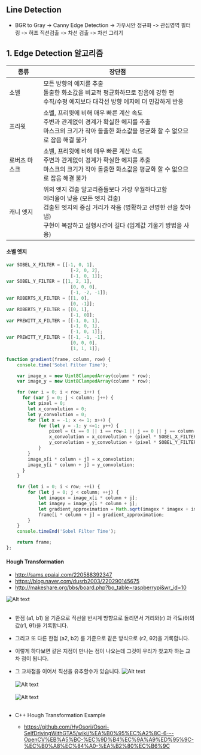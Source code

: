 ## Line Detection
- BGR to Gray -> Canny Edge Detection -> 가우시안 정규화 -> 관심영역 필터링 -> 허프 직선검출 -> 차선 검출 -> 차선 그리기


## 1. Edge Detection 알고리즘
종류 | 장단점
| ---------- | ------------------------------------|
소벨 | 모든 방향의 에지를 추출<br> 돌출한 화소값을 비교적 평균화하므로 잡음에 강한 편<br> 수직/수평 에지보다 대각선 방향 에지에 더 민감하게 반응
프리윗 | 소벨, 프리윗에 비해 매우 빠른 계산 속도<br> 주변과 관계없이 경계가 확실한 에지를 추출<br> 마스크의 크기가 작아 돌출한 화소값을 평균화 할 수 없으므로 잡음 해결 불가
로버츠 마스크 | 소벨, 프리윗에 비해 매우 빠른 계산 속도<br> 주변과 관계없이 경계가 확실한 에지를 추출<br> 마스크의 크기가 작아 돌출한 화소값을 평균화 할 수 없으므로 잡음 해결 불가
캐니 엣지 | 위의 엣지 검출 알고리즘들보다 가장 우월하다고함<br> 에러율이 낮음 (모든 엣지 검출)<br> 검출된 엣지의 중심 거리가 작음 (명확하고 선명한 선을 찾아냄)<br> 구현이 복잡하고 실행시간이 길다 (임계값 기울기 방법을 사용)

#### 소벨 엣지
```javascript
var SOBEL_X_FILTER = [[-1, 0, 1],
                        [-2, 0, 2],
                        [-1, 0, 1]];
var SOBEL_Y_FILTER = [[1, 2, 1],
                        [0, 0, 0],
                        [-1, -2, -1]];
var ROBERTS_X_FILTER = [[1, 0],
                        [0, -1]];
var ROBERTS_Y_FILTER = [[0, 1],
                        [-1, 0]];
var PREWITT_X_FILTER = [[-1, 0, 1],
                        [-1, 0, 1],
                        [-1, 0, 1]];
var PREWITT_Y_FILTER = [[-1, -1, -1],
                        [0, 0, 0],
                        [1, 1, 1]];

function gradient(frame, column, row) {
    console.time('Sobel Filter Time');

    var image_x = new Uint8ClampedArray(column * row);
    var image_y = new Uint8ClampedArray(column * row);

    for (var i = 0; i < row; i++) {
      for (var j = 0; j < column; j++) {
        let pixel = 0;
        let x_convolution = 0;
        let y_convolution = 0;
        for (let x = -1; x <= 1; x++) {
            for (let y = -1; y <=1; y++) {
                pixel = (i == 0 || i == row-1 || j == 0 || j == column-1) ? 0 : frame[(i+x) * column + (j+y)];
                x_convolution = x_convolution + (pixel * SOBEL_X_FILTER[1+x][1+y]);
                y_convolution = y_convolution + (pixel * SOBEL_Y_FILTER[1+x][1+y]);
            }
        }
        image_x[i * column + j] = x_convolution;
        image_y[i * column + j] = y_convolution;
      }
    }

    for (let i = 0; i < row; ++i) {
        for (let j = 0; j < column; ++j) {
            let imagex = image_x[i * column + j];
            let imagey = image_y[i * column + j];
            let gradient_approximation = Math.sqrt(imagex * imagex + imagey * imagey);
            frame[i * column + j] = gradient_approximation;
        }
    }
    console.timeEnd('Sobel Filter Time');

    return frame;
};
````

#### Hough Transformation
- http://sams.epaiai.com/220588392347
- https://blog.naver.com/dusrb2003/220290145675
- http://makeshare.org/bbs/board.php?bo_table=raspberrypi&wr_id=10

![Alt text](http://makeshare.org/data/editor/1602/cba7d75088069cd02a9535379e0eb2c0_1456722596_4368.gif)<br/><br/>
- 한점 (a1, b1) 을 기준으로 직선을 반시계 방향으로 돌리면서 거리와(r) 과 각도(θ)의 값(r1, θ1)을 기록합니다.
- 그리고 또 다른 한점 (a2, b2) 를 기준으로 같은 방식으로 (r2, θ2)을 기록합니다.
- 이렇게 하다보면 같은 지점이 만나는 점이 나오는데 그것이 우리가 찾고자 하는 교차 점이 됩니다.
- 그 교차점을 이어서 직선을 유추할수가 있습니다.
![Alt text](http://makeshare.org/data/editor/1602/cba7d75088069cd02a9535379e0eb2c0_1456722611_1638.png)<br/><br/>
![Alt text](http://makeshare.org/data/editor/1602/cba7d75088069cd02a9535379e0eb2c0_1456722635_9798.png)<br/><br/>
![Alt text](http://makeshare.org/data/editor/1602/cba7d75088069cd02a9535379e0eb2c0_1456722650_8469.png)<br/><br/>


- C++ Hough Transformation Example
    - https://github.com/HyOsori/Osori-SelfDrivingWithGTA5/wiki/%EA%B0%95%EC%A2%8C-6---OpenCV%EB%A5%BC-%EC%9D%B4%EC%9A%A9%ED%95%9C-%EC%B0%A8%EC%84%A0-%EA%B2%80%EC%B6%9C



